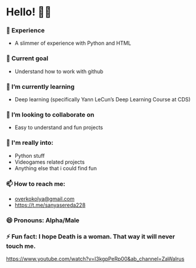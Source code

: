 # Hello! 🙋‍♂️

### 🔭 Experience
 - A slimmer of experience with Python and HTML
### 👺 Current goal
 - Understand how to work with github
### 🌱 I’m currently learning
 - Deep learning (specifically Yann LeCun’s Deep Learning Course at CDS)
### 👯 I’m looking to collaborate on
 - Easy to understand and fun projects
### 💬 I'm really into:
 - Python stuff
 - Videogames related projects
 - Anything else that i could find fun
### 📫 How to reach me:
 - overkokolya@gmail.com
 - https://t.me/sanyasereda228
### 😄 Pronouns: Alpha/Male
### ⚡ Fun fact: I hope Death is a woman. That way it will never touch me.
https://www.youtube.com/watch?v=I3kgpPeRp00&ab_channel=ZaWalrus